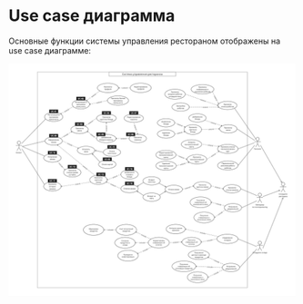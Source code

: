 # Use сase диаграмма

Основные функции системы управления рестораном отображены на use case диаграмме:

![](../../img/use_case_diagram.jpg)